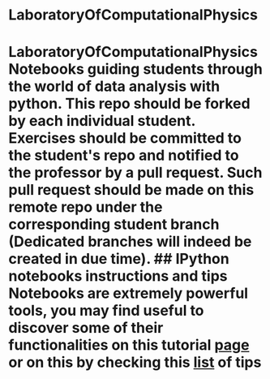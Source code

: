 # LaboratoryOfComputationalPhysics
# LaboratoryOfComputationalPhysics  Notebooks guiding students through the world of data analysis with python.  This repo should be forked by each individual student. Exercises should be committed to the student's repo and notified to the professor by a pull request. Such pull request should be made on this remote repo under the corresponding student branch (Dedicated branches will indeed be created in due time).  ## IPython notebooks instructions and tips Notebooks are extremely powerful tools, you may find useful to discover some of their functionalities on this tutorial [page](https://nbviewer.jupyter.org/github/ipython/ipython/blob/3.x/examples/Notebook/Index.ipynb) or on this by checking this [list](https://www.dataquest.io/blog/jupyter-notebook-tips-tricks-shortcuts/) of tips
